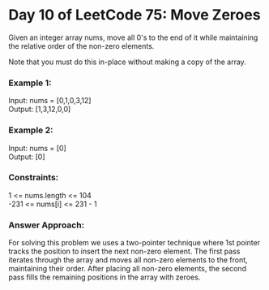 # Day 10 of LeetCode 75: Move Zeroes

Given an integer array nums, move all 0's to the end of it while maintaining the relative order of the non-zero elements.<br>

Note that you must do this in-place without making a copy of the array.<br>

 

### Example 1:
Input: nums = [0,1,0,3,12]<br>
Output: [1,3,12,0,0]<br>

### Example 2:
Input: nums = [0]<br>
Output: [0]<br>
 

### Constraints:

1 <= nums.length <= 104<br>
-231 <= nums[i] <= 231 - 1<br>


### Answer Approach:
For solving this problem we uses a two-pointer technique where 1st pointer tracks the position to insert the next non-zero element. The first pass iterates through the array and moves all non-zero elements to the front, maintaining their order. After placing all non-zero elements, the second pass fills the remaining positions in the array with zeroes.